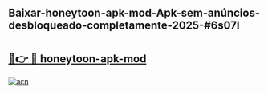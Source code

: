 ## Baixar-honeytoon-apk-mod-Apk-sem-anúncios-desbloqueado-completamente-2025-#6s07l

# <h2><a href="https://ainizakaria.my?title=honeytoon-apk-mod&ref=20M">🔗👉 🔴 honeytoon-apk-mod</a></h2>

[![acn](https://github.com/user-attachments/assets/0f9c940e-d8b0-45ae-aac7-cd30a18b3e1c)](https://ainizakaria.my?title=honeytoon-apk-mod&ref=20M)

